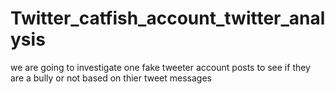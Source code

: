 # Twitter_catfish_account_twitter_analysis
we are going to investigate one fake tweeter account posts to see if they are a bully or not based on thier tweet messages
